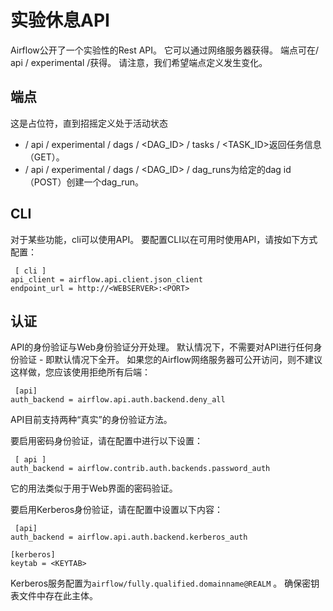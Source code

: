 # 实验休息API

Airflow公开了一个实验性的Rest API。 它可以通过网络服务器获得。 端点可在/ api / experimental /获得。 请注意，我们希望端点定义发生变化。

## 端点

这是占位符，直到招摇定义处于活动状态

*   / api / experimental / dags / &lt;DAG_ID&gt; / tasks / &lt;TASK_ID&gt;返回任务信息（GET）。
*   / api / experimental / dags / &lt;DAG_ID&gt; / dag_runs为给定的dag id（POST）创建一个dag_run。

## CLI

对于某些功能，cli可以使用API​​。 要配置CLI以在可用时使用API​​，请按如下方式配置：

```
 [ cli ]
api_client = airflow.api.client.json_client
endpoint_url = http://<WEBSERVER>:<PORT>

```

## 认证

API的身份验证与Web身份验证分开处理。 默认情况下，不需要对API进行任何身份验证 - 即默认情况下全开。 如果您的Airflow网络服务器可公开访问，则不建议这样做，您应该使用拒绝所有后端：

```
 [api]
auth_backend = airflow.api.auth.backend.deny_all

```

API目前支持两种“真实”的身份验证方法。

要启用密码身份验证，请在配置中进行以下设置：

```
 [ api ]
auth_backend = airflow.contrib.auth.backends.password_auth

```

它的用法类似于用于Web界面的密码验证。

要启用Kerberos身份验证，请在配置中设置以下内容：

```
 [api]
auth_backend = airflow.api.auth.backend.kerberos_auth

[kerberos]
keytab = <KEYTAB>

```

Kerberos服务配置为`airflow/fully.qualified.domainname@REALM` 。 确保密钥表文件中存在此主体。